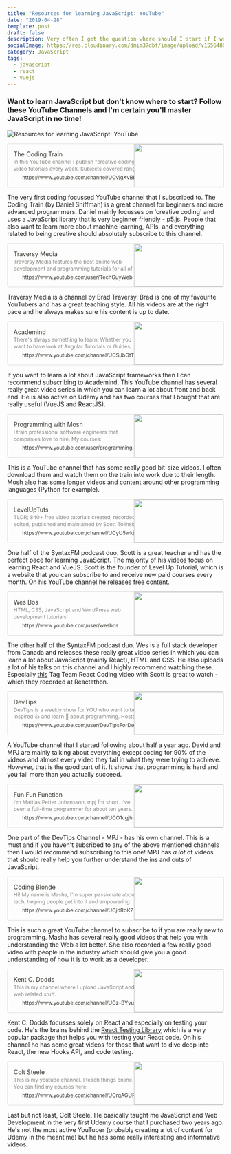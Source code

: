 ```yaml
---
title: "Resources for learning JavaScript: YouTube"
date: "2019-04-28"
template: post
draft: false
description: Very often I get the question where should I start if I want to learn JavaScript? Besides recommending a few online courses I don't have much to fall back on. In the next few posts I have therefore collated all the resources that I have used (and still use) to learn JavaScript. We're starting with a list of YouTube channels that I follow.
socialImage: https://res.cloudinary.com/dmim37dbf/image/upload/v1556480646/learningJS_-_YT.png
category: JavaScript
tags:
  - javascript
  - react
  - vuejs
---
```


### Want to learn JavaScript but don't know where to start? Follow these YouTube Channels and I'm certain you'll master JavaScript in no time!

![Resources for learning JavaScript: YouTube](https://res.cloudinary.com/dmim37dbf/image/upload/v1556480646/learningJS_-_YT.png)

<div data-block-id="5f90d3ea-f992-4460-8ea4-bfa16e00d0c9" class="notion-selectable" style="width: 100%; max-width: calc(((100vw - 0px) - 240px) - 192px); margin-top: 4px; margin-bottom: 4px;"><div><div style="display: flex;"><div class="notion-cursor-default" style="display: flex; flex-wrap: wrap-reverse; align-items: stretch; text-align: left; overflow: hidden; border: 1px solid rgba(55, 53, 47, 0.16); border-radius: 3px; position: relative; flex-grow: 1; color: rgb(55, 53, 47);"><div style="flex: 4 1 180px; min-height: 60px; overflow: hidden; text-align: left;"><a href="https://www.youtube.com/channel/UCvjgXvBlbQiydffZU7m1_aw" target="_blank" rel="noopener noreferrer nofollow" style="display: block; color: inherit; text-decoration: none; height: 100%;"><div style="cursor: pointer; user-select: none; transition: background 120ms ease-in 0s; width: 100%; display: block; padding: 14px; height: 100%;"><div style="font-size: 14px; line-height: 20px; max-height: 20px; overflow: hidden;">The Coding Train</div><div style="font-size: 12px; line-height: 16px; color: rgba(55, 53, 47, 0.6); max-height: 32px; overflow: hidden;">In this YouTube channel I publish "creative coding" video tutorials every week. Subjects covered range from the basics of programming languages like JavaScri...</div><div style="font-size: 12px; line-height: 16px; display: flex; overflow: hidden; margin-top: 4px;"><img src="https://s.ytimg.com/yts/img/favicon-vfl8qSV2F.ico" style="width: 16px; height: 16px; min-width: 16px; margin-right: 4px;"><div style="min-width: 0px; white-space: nowrap; overflow: hidden; text-overflow: ellipsis;">https://www.youtube.com/channel/UCvjgXvBlbQiydffZU7m1_aw</div></div></div></a></div><div style="flex: 1 1 180px; min-height: 80px; display: block; position: relative;"><div style="position: absolute; top: 0px; left: 0px; right: 0px; bottom: 0px;"><div style="width: 100%; height: 100%;"><img src="https://yt3.ggpht.com/a-/AAuE7mC56ctnjTBFVmFaDttL3sC26U2CRiICqBgJ-g=s900-mo-c-c0xffffffff-rj-k-no" style="display: block; object-fit: cover; border-radius: 1px; width: 100%; height: 100%;"></div></div></div></div></div></div></div>

The very first coding focussed YouTube channel that I subscribed to. The Coding Train (by Daniel Shiffman) is a great channel for beginners and more advanced programmers. Daniel mainly focusses on 'creative coding' and uses a JavaScript library that is very beginner friendly - p5.js. People that also want to learn more about machine learning, APIs, and everything related to being creative should absolutely subscribe to this channel.

<div data-block-id="ed5cca04-bb63-4b06-98fc-3a5c41a30d03" class="notion-selectable" style="width: 100%; max-width: calc(((100vw - 0px) - 240px) - 192px); margin-top: 4px; margin-bottom: 4px;"><div><div style="display: flex;"><div class="notion-cursor-default" style="display: flex; flex-wrap: wrap-reverse; align-items: stretch; text-align: left; overflow: hidden; border: 1px solid rgba(55, 53, 47, 0.16); border-radius: 3px; position: relative; flex-grow: 1; color: rgb(55, 53, 47);"><div style="flex: 4 1 180px; min-height: 60px; overflow: hidden; text-align: left;"><a href="https://www.youtube.com/user/TechGuyWeb" target="_blank" rel="noopener noreferrer nofollow" style="display: block; color: inherit; text-decoration: none; height: 100%;"><div style="cursor: pointer; user-select: none; transition: background 120ms ease-in 0s; width: 100%; display: block; padding: 14px; height: 100%;"><div style="font-size: 14px; line-height: 20px; max-height: 20px; overflow: hidden;">Traversy Media</div><div style="font-size: 12px; line-height: 16px; color: rgba(55, 53, 47, 0.6); max-height: 32px; overflow: hidden;">Traversy Media features the best online web development and programming tutorials for all of the latest web technologies including Node.js, Angular 2, React.js, PHP, Rails, HTML, CSS and much more</div><div style="font-size: 12px; line-height: 16px; display: flex; overflow: hidden; margin-top: 4px;"><img src="https://s.ytimg.com/yts/img/favicon-vfl8qSV2F.ico" style="width: 16px; height: 16px; min-width: 16px; margin-right: 4px;"><div style="min-width: 0px; white-space: nowrap; overflow: hidden; text-overflow: ellipsis;">https://www.youtube.com/user/TechGuyWeb</div></div></div></a></div><div style="flex: 1 1 180px; min-height: 80px; display: block; position: relative;"><div style="position: absolute; top: 0px; left: 0px; right: 0px; bottom: 0px;"><div style="width: 100%; height: 100%;"><img src="https://yt3.ggpht.com/a-/AAuE7mDwFmBMeUdQ9GSpatt0J9QPSC0sPLQz_4mc_A=s900-mo-c-c0xffffffff-rj-k-no" style="display: block; object-fit: cover; border-radius: 1px; width: 100%; height: 100%;"></div></div></div></div></div></div></div>

Traversy Media is a channel by Brad Traversy. Brad is one of my favourite YouTubers and has a great teaching style. All his videos are at the right pace and he always makes sure his content is up to date.

<div data-block-id="52733b5b-4db8-452d-845e-bd9100e76490" class="notion-selectable" style="width: 100%; max-width: calc(((100vw - 0px) - 240px) - 192px); margin-top: 4px; margin-bottom: 4px;"><div><div style="display: flex;"><div class="notion-cursor-default" style="display: flex; flex-wrap: wrap-reverse; align-items: stretch; text-align: left; overflow: hidden; border: 1px solid rgba(55, 53, 47, 0.16); border-radius: 3px; position: relative; flex-grow: 1; color: rgb(55, 53, 47);"><div style="flex: 4 1 180px; min-height: 60px; overflow: hidden; text-align: left;"><a href="https://www.youtube.com/channel/UCSJbGtTlrDami-tDGPUV9-w" target="_blank" rel="noopener noreferrer nofollow" style="display: block; color: inherit; text-decoration: none; height: 100%;"><div style="cursor: pointer; user-select: none; transition: background 120ms ease-in 0s; width: 100%; display: block; padding: 14px; height: 100%;"><div style="font-size: 14px; line-height: 20px; max-height: 20px; overflow: hidden;">Academind</div><div style="font-size: 12px; line-height: 16px; color: rgba(55, 53, 47, 0.6); max-height: 32px; overflow: hidden;">There's always something to learn! Whether you want to have look at Angular Tutorials or Guides, Vue.js, other Frontend Development Content or Data Science T...</div><div style="font-size: 12px; line-height: 16px; display: flex; overflow: hidden; margin-top: 4px;"><img src="https://s.ytimg.com/yts/img/favicon-vfl8qSV2F.ico" style="width: 16px; height: 16px; min-width: 16px; margin-right: 4px;"><div style="min-width: 0px; white-space: nowrap; overflow: hidden; text-overflow: ellipsis;">https://www.youtube.com/channel/UCSJbGtTlrDami-tDGPUV9-w</div></div></div></a></div><div style="flex: 1 1 180px; min-height: 80px; display: block; position: relative;"><div style="position: absolute; top: 0px; left: 0px; right: 0px; bottom: 0px;"><div style="width: 100%; height: 100%;"><img src="https://yt3.ggpht.com/a-/AAuE7mC4twuaLeHHSfnzowVpRNJ4qhyn-8_DZUSShg=s900-mo-c-c0xffffffff-rj-k-no" style="display: block; object-fit: cover; border-radius: 1px; width: 100%; height: 100%;"></div></div></div></div></div></div></div>

If you want to learn a lot about JavaScript frameworks then I can recommend subscribing to Academind. This YouTube channel has several really great video series in which you can learn a lot about front and back end. He is also active on Udemy and has two courses that I bought that are really useful (VueJS and ReactJS).

<div data-block-id="c86c48a5-cecf-400c-abc5-d2a5f9d4f2c1" class="notion-selectable" style="width: 100%; max-width: calc(((100vw - 0px) - 240px) - 192px); margin-top: 4px; margin-bottom: 4px;"><div><div style="display: flex;"><div class="notion-cursor-default" style="display: flex; flex-wrap: wrap-reverse; align-items: stretch; text-align: left; overflow: hidden; border: 1px solid rgba(55, 53, 47, 0.16); border-radius: 3px; position: relative; flex-grow: 1; color: rgb(55, 53, 47);"><div style="flex: 4 1 180px; min-height: 60px; overflow: hidden; text-align: left;"><a href="https://www.youtube.com/user/programmingwithmosh" target="_blank" rel="noopener noreferrer nofollow" style="display: block; color: inherit; text-decoration: none; height: 100%;"><div style="cursor: pointer; user-select: none; transition: background 120ms ease-in 0s; width: 100%; display: block; padding: 14px; height: 100%;"><div style="font-size: 14px; line-height: 20px; max-height: 20px; overflow: hidden;">Programming with Mosh</div><div style="font-size: 12px; line-height: 16px; color: rgba(55, 53, 47, 0.6); max-height: 32px; overflow: hidden;">I train professional software engineers that companies love to hire. My courses: http://codewithmosh.com My blog: http://programmingwithmosh.com Connect on social media: http://www.twitter.com/moshhamedani https://www.facebook.com/programmingwithmosh #python #javascript #chsarp</div><div style="font-size: 12px; line-height: 16px; display: flex; overflow: hidden; margin-top: 4px;"><img src="https://s.ytimg.com/yts/img/favicon-vfl8qSV2F.ico" style="width: 16px; height: 16px; min-width: 16px; margin-right: 4px;"><div style="min-width: 0px; white-space: nowrap; overflow: hidden; text-overflow: ellipsis;">https://www.youtube.com/user/programmingwithmosh</div></div></div></a></div><div style="flex: 1 1 180px; min-height: 80px; display: block; position: relative;"><div style="position: absolute; top: 0px; left: 0px; right: 0px; bottom: 0px;"><div style="width: 100%; height: 100%;"><img src="https://yt3.ggpht.com/a-/AAuE7mBCrbz-IwFv2CcXV5A4182dhvlR8_WZ2qBMNQ=s900-mo-c-c0xffffffff-rj-k-no" style="display: block; object-fit: cover; border-radius: 1px; width: 100%; height: 100%;"></div></div></div></div></div></div></div>

This is a YouTube channel that has some really good bit-size videos. I often download them and watch them on the train into work due to their length. Mosh also has some longer videos and content around other programming languages (Python for example).

<div data-block-id="32d61944-4899-440c-9523-ddf1460f561d" class="notion-selectable" style="width: 100%; max-width: calc(((100vw - 0px) - 240px) - 192px); margin-top: 4px; margin-bottom: 4px;"><div><div style="display: flex;"><div class="notion-cursor-default" style="display: flex; flex-wrap: wrap-reverse; align-items: stretch; text-align: left; overflow: hidden; border: 1px solid rgba(55, 53, 47, 0.16); border-radius: 3px; position: relative; flex-grow: 1; color: rgb(55, 53, 47);"><div style="flex: 4 1 180px; min-height: 60px; overflow: hidden; text-align: left;"><a href="https://www.youtube.com/channel/UCyU5wkjgQYGRB0hIHMwm2Sg" target="_blank" rel="noopener noreferrer nofollow" style="display: block; color: inherit; text-decoration: none; height: 100%;"><div style="cursor: pointer; user-select: none; transition: background 120ms ease-in 0s; width: 100%; display: block; padding: 14px; height: 100%;"><div style="font-size: 14px; line-height: 20px; max-height: 20px; overflow: hidden;">LevelUpTuts</div><div style="font-size: 12px; line-height: 16px; color: rgba(55, 53, 47, 0.6); max-height: 32px; overflow: hidden;">TLDR; 840+ free video tutorials created, recorded, edited, published and maintained by Scott Tolinski. The Story Level Up Tutorials was created in March of 2...</div><div style="font-size: 12px; line-height: 16px; display: flex; overflow: hidden; margin-top: 4px;"><img src="https://s.ytimg.com/yts/img/favicon-vfl8qSV2F.ico" style="width: 16px; height: 16px; min-width: 16px; margin-right: 4px;"><div style="min-width: 0px; white-space: nowrap; overflow: hidden; text-overflow: ellipsis;">https://www.youtube.com/channel/UCyU5wkjgQYGRB0hIHMwm2Sg</div></div></div></a></div><div style="flex: 1 1 180px; min-height: 80px; display: block; position: relative;"><div style="position: absolute; top: 0px; left: 0px; right: 0px; bottom: 0px;"><div style="width: 100%; height: 100%;"><img src="https://yt3.ggpht.com/a-/AAuE7mAIWDB1ZamlGoYIGEOk_93sWzbZnCNEqXnn8w=s900-mo-c-c0xffffffff-rj-k-no" style="display: block; object-fit: cover; border-radius: 1px; width: 100%; height: 100%;"></div></div></div></div></div></div></div>

One half of the SyntaxFM podcast duo. Scott is a great teacher and has the perfect pace for learning JavaScript. The majority of his videos focus on learning React and VueJS. Scott is the founder of Level Up Tutorial, which is a website that you can subscribe to and receive new paid courses every month. On his YouTube channel he releases free content.

<div data-block-id="079ec3cb-a762-479e-b56b-a9f52ff81bcc" class="notion-selectable" style="width: 100%; max-width: calc(((100vw - 0px) - 240px) - 192px); margin-top: 4px; margin-bottom: 4px;"><div><div style="display: flex;"><div class="notion-cursor-default" style="display: flex; flex-wrap: wrap-reverse; align-items: stretch; text-align: left; overflow: hidden; border: 1px solid rgba(55, 53, 47, 0.16); border-radius: 3px; position: relative; flex-grow: 1; color: rgb(55, 53, 47);"><div style="flex: 4 1 180px; min-height: 60px; overflow: hidden; text-align: left;"><a href="https://www.youtube.com/user/wesbos" target="_blank" rel="noopener noreferrer nofollow" style="display: block; color: inherit; text-decoration: none; height: 100%;"><div style="cursor: pointer; user-select: none; transition: background 120ms ease-in 0s; width: 100%; display: block; padding: 14px; height: 100%;"><div style="font-size: 14px; line-height: 20px; max-height: 20px; overflow: hidden;">Wes Bos</div><div style="font-size: 12px; line-height: 16px; color: rgba(55, 53, 47, 0.6); max-height: 32px; overflow: hidden;">HTML, CSS, JavaScript and WordPress web development tutorials!</div><div style="font-size: 12px; line-height: 16px; display: flex; overflow: hidden; margin-top: 4px;"><img src="https://s.ytimg.com/yts/img/favicon-vfl8qSV2F.ico" style="width: 16px; height: 16px; min-width: 16px; margin-right: 4px;"><div style="min-width: 0px; white-space: nowrap; overflow: hidden; text-overflow: ellipsis;">https://www.youtube.com/user/wesbos</div></div></div></a></div><div style="flex: 1 1 180px; min-height: 80px; display: block; position: relative;"><div style="position: absolute; top: 0px; left: 0px; right: 0px; bottom: 0px;"><div style="width: 100%; height: 100%;"><img src="https://yt3.ggpht.com/a-/AAuE7mANQu0Jqo92dvIUUTie-5QqGlTKYK7M15bxwg=s900-mo-c-c0xffffffff-rj-k-no" style="display: block; object-fit: cover; border-radius: 1px; width: 100%; height: 100%;"></div></div></div></div></div></div></div>

The other half of the SyntaxFM podcast duo. Wes is a full stack developer from Canada and releases these really great video series in which you can learn a lot about JavaScript (mainly React), HTML and CSS. He also uploads a lot of his talks on this channel and I highly recommend watching these. Especially [this](https://www.youtube.com/watch?v=181JRA0Y_zo) Tag Team React Coding video with Scott is great to watch - which they recorded at Reactathon.

<div data-block-id="42c3acba-6f24-4f75-9c09-51537503b97e" class="notion-selectable" style="width: 100%; max-width: calc(((100vw - 0px) - 240px) - 192px); margin-top: 4px; margin-bottom: 4px;"><div><div style="display: flex;"><div class="notion-cursor-default" style="display: flex; flex-wrap: wrap-reverse; align-items: stretch; text-align: left; overflow: hidden; border: 1px solid rgba(55, 53, 47, 0.16); border-radius: 3px; position: relative; flex-grow: 1; color: rgb(55, 53, 47);"><div style="flex: 4 1 180px; min-height: 60px; overflow: hidden; text-align: left;"><a href="https://www.youtube.com/user/DevTipsForDesigners" target="_blank" rel="noopener noreferrer nofollow" style="display: block; color: inherit; text-decoration: none; height: 100%;"><div style="cursor: pointer; user-select: none; transition: background 120ms ease-in 0s; width: 100%; display: block; padding: 14px; height: 100%;"><div style="font-size: 14px; line-height: 20px; max-height: 20px; overflow: hidden;">DevTips</div><div style="font-size: 12px; line-height: 16px; color: rgba(55, 53, 47, 0.6); max-height: 32px; overflow: hidden;">DevTips is a weekly show for YOU who want to be inspired 👍 and learn 🖖 about programming. Hosted by David and MPJ - two notorious bug generators 💖 and teachers 🤗. Exploring code together and learning programming along the way - yay! Videos are released on FRIDAYs at 08:00 GMT.</div><div style="font-size: 12px; line-height: 16px; display: flex; overflow: hidden; margin-top: 4px;"><img src="https://s.ytimg.com/yts/img/favicon-vfl8qSV2F.ico" style="width: 16px; height: 16px; min-width: 16px; margin-right: 4px;"><div style="min-width: 0px; white-space: nowrap; overflow: hidden; text-overflow: ellipsis;">https://www.youtube.com/user/DevTipsForDesigners</div></div></div></a></div><div style="flex: 1 1 180px; min-height: 80px; display: block; position: relative;"><div style="position: absolute; top: 0px; left: 0px; right: 0px; bottom: 0px;"><div style="width: 100%; height: 100%;"><img src="https://yt3.ggpht.com/a-/AAuE7mBU2dqTyWydyi0pvVTq1y4KeYNsTa1wzXSXpA=s900-mo-c-c0xffffffff-rj-k-no" style="display: block; object-fit: cover; border-radius: 1px; width: 100%; height: 100%;"></div></div></div></div></div></div></div>

A YouTube channel that I started following about half a year ago. David and MPJ are mainly talking about everything except coding for 90% of the videos and almost every video they fail in what they were trying to achieve. However, that is the good part of it. It shows that programming is hard and you fail more than you actually succeed.

<div data-block-id="2e28a9f2-9dce-4905-8cf9-c19abe070a06" class="notion-selectable" style="width: 100%; max-width: calc(((100vw - 0px) - 240px) - 192px); margin-top: 4px; margin-bottom: 4px;"><div><div style="display: flex;"><div class="notion-cursor-default" style="display: flex; flex-wrap: wrap-reverse; align-items: stretch; text-align: left; overflow: hidden; border: 1px solid rgba(55, 53, 47, 0.16); border-radius: 3px; position: relative; flex-grow: 1; color: rgb(55, 53, 47);"><div style="flex: 4 1 180px; min-height: 60px; overflow: hidden; text-align: left;"><a href="https://www.youtube.com/channel/UCO1cgjhGzsSYb1rsB4bFe4Q" target="_blank" rel="noopener noreferrer nofollow" style="display: block; color: inherit; text-decoration: none; height: 100%;"><div style="cursor: pointer; user-select: none; transition: background 120ms ease-in 0s; width: 100%; display: block; padding: 14px; height: 100%;"><div style="font-size: 14px; line-height: 20px; max-height: 20px; overflow: hidden;">Fun Fun Function</div><div style="font-size: 12px; line-height: 16px; color: rgba(55, 53, 47, 0.6); max-height: 32px; overflow: hidden;">I'm Mattias Petter Johansson, mpj for short. I've been a full-time programmer for about ten years. Among others, I've worked for Absolut Vodka, Blackberry an...</div><div style="font-size: 12px; line-height: 16px; display: flex; overflow: hidden; margin-top: 4px;"><img src="https://s.ytimg.com/yts/img/favicon-vfl8qSV2F.ico" style="width: 16px; height: 16px; min-width: 16px; margin-right: 4px;"><div style="min-width: 0px; white-space: nowrap; overflow: hidden; text-overflow: ellipsis;">https://www.youtube.com/channel/UCO1cgjhGzsSYb1rsB4bFe4Q</div></div></div></a></div><div style="flex: 1 1 180px; min-height: 80px; display: block; position: relative;"><div style="position: absolute; top: 0px; left: 0px; right: 0px; bottom: 0px;"><div style="width: 100%; height: 100%;"><img src="https://yt3.ggpht.com/a-/AAuE7mD1SwDIaVGQ3iibAEERARWsUfI9EZGLf75_fA=s900-mo-c-c0xffffffff-rj-k-no" style="display: block; object-fit: cover; border-radius: 1px; width: 100%; height: 100%;"></div></div></div></div></div></div></div>

One part of the DevTips Channel - MPJ - has his own channel. This is a must and if you haven't subsribed to any of the above mentioned channels then I would recommend subscribing to this one! MPJ has _a lot_ of videos that should really help you further understand the ins and outs of JavaScript.

<div data-block-id="7e0892d8-5a27-4e1c-b9a4-d60bec6c7f5c" class="notion-selectable" style="width: 100%; max-width: calc(((100vw - 0px) - 240px) - 192px); margin-top: 4px; margin-bottom: 4px;"><div><div style="display: flex;"><div class="notion-cursor-default" style="display: flex; flex-wrap: wrap-reverse; align-items: stretch; text-align: left; overflow: hidden; border: 1px solid rgba(55, 53, 47, 0.16); border-radius: 3px; position: relative; flex-grow: 1; color: rgb(55, 53, 47);"><div style="flex: 4 1 180px; min-height: 60px; overflow: hidden; text-align: left;"><a href="https://www.youtube.com/channel/UCjdRbKZ494DfZ4zeX19rICw" target="_blank" rel="noopener noreferrer nofollow" style="display: block; color: inherit; text-decoration: none; height: 100%;"><div style="cursor: pointer; user-select: none; transition: background 120ms ease-in 0s; width: 100%; display: block; padding: 14px; height: 100%;"><div style="font-size: 14px; line-height: 20px; max-height: 20px; overflow: hidden;">Coding Blonde</div><div style="font-size: 12px; line-height: 16px; color: rgba(55, 53, 47, 0.6); max-height: 32px; overflow: hidden;">Hi! My name is Masha, I'm super passionate about tech, helping people get into it and empowering women in the industry. I've created Coding Blonde back when ...</div><div style="font-size: 12px; line-height: 16px; display: flex; overflow: hidden; margin-top: 4px;"><img src="https://s.ytimg.com/yts/img/favicon-vfl8qSV2F.ico" style="width: 16px; height: 16px; min-width: 16px; margin-right: 4px;"><div style="min-width: 0px; white-space: nowrap; overflow: hidden; text-overflow: ellipsis;">https://www.youtube.com/channel/UCjdRbKZ494DfZ4zeX19rICw</div></div></div></a></div><div style="flex: 1 1 180px; min-height: 80px; display: block; position: relative;"><div style="position: absolute; top: 0px; left: 0px; right: 0px; bottom: 0px;"><div style="width: 100%; height: 100%;"><img src="https://yt3.ggpht.com/a-/AAuE7mBGN9YMnLM1uA5DPMHbE_rfe_zIoV73I7SV-g=s900-mo-c-c0xffffffff-rj-k-no" style="display: block; object-fit: cover; border-radius: 1px; width: 100%; height: 100%;"></div></div></div></div></div></div></div>

This is such a great YouTube channel to subscribe to if you are really new to programming. Masha has several really good videos that help you with understanding the Web a lot better. She also recorded a few really good video with people in the industry which should give you a good understanding of how it is to work as a developer.

<div data-block-id="b341f91d-c0c9-4624-a585-67a9d87462cf" class="notion-selectable" style="width: 100%; max-width: calc(((100vw - 0px) - 240px) - 192px); margin-top: 4px; margin-bottom: 4px;"><div><div style="display: flex;"><div class="notion-cursor-default" style="display: flex; flex-wrap: wrap-reverse; align-items: stretch; text-align: left; overflow: hidden; border: 1px solid rgba(55, 53, 47, 0.16); border-radius: 3px; position: relative; flex-grow: 1; color: rgb(55, 53, 47);"><div style="flex: 4 1 180px; min-height: 60px; overflow: hidden; text-align: left;"><a href="https://www.youtube.com/channel/UCz-BYvuntVRt_VpfR6FKXJw" target="_blank" rel="noopener noreferrer nofollow" style="display: block; color: inherit; text-decoration: none; height: 100%;"><div style="cursor: pointer; user-select: none; transition: background 120ms ease-in 0s; width: 100%; display: block; padding: 14px; height: 100%;"><div style="font-size: 14px; line-height: 20px; max-height: 20px; overflow: hidden;">Kent C. Dodds</div><div style="font-size: 12px; line-height: 16px; color: rgba(55, 53, 47, 0.6); max-height: 32px; overflow: hidden;">This is my channel where I upload JavaScript and web related stuff.</div><div style="font-size: 12px; line-height: 16px; display: flex; overflow: hidden; margin-top: 4px;"><img src="https://s.ytimg.com/yts/img/favicon-vfl8qSV2F.ico" style="width: 16px; height: 16px; min-width: 16px; margin-right: 4px;"><div style="min-width: 0px; white-space: nowrap; overflow: hidden; text-overflow: ellipsis;">https://www.youtube.com/channel/UCz-BYvuntVRt_VpfR6FKXJw</div></div></div></a></div><div style="flex: 1 1 180px; min-height: 80px; display: block; position: relative;"><div style="position: absolute; top: 0px; left: 0px; right: 0px; bottom: 0px;"><div style="width: 100%; height: 100%;"><img src="https://yt3.ggpht.com/a-/AAuE7mBMl7456Eh8Ng6aTwdLddLgrifalWTZZCU-xQ=s900-mo-c-c0xffffffff-rj-k-no" style="display: block; object-fit: cover; border-radius: 1px; width: 100%; height: 100%;"></div></div></div></div></div></div></div>

Kent C. Dodds focusses solely on React and especially on testing your code. He's the brains behind the [React Testing Library](https://github.com/testing-library/react-testing-library) which is a very popular package that helps you with testing your React code. On his channel he has some great videos for those that want to dive deep into React, the new Hooks API, and code testing.

<div data-block-id="77fe99d3-5703-481c-b5a7-1a052f6c6008" class="notion-selectable" style="width: 100%; max-width: calc(((100vw - 0px) - 240px) - 192px); margin-top: 4px; margin-bottom: 4px;"><div><div style="display: flex;"><div class="notion-cursor-default" style="display: flex; flex-wrap: wrap-reverse; align-items: stretch; text-align: left; overflow: hidden; border: 1px solid rgba(55, 53, 47, 0.16); border-radius: 3px; position: relative; flex-grow: 1; color: rgb(55, 53, 47);"><div style="flex: 4 1 180px; min-height: 60px; overflow: hidden; text-align: left;"><a href="https://www.youtube.com/channel/UCrqAGUPPMOdo0jfQ6grikZw" target="_blank" rel="noopener noreferrer nofollow" style="display: block; color: inherit; text-decoration: none; height: 100%;"><div style="cursor: pointer; user-select: none; transition: background 120ms ease-in 0s; width: 100%; display: block; padding: 14px; height: 100%;"><div style="font-size: 14px; line-height: 20px; max-height: 20px; overflow: hidden;">Colt Steele</div><div style="font-size: 12px; line-height: 16px; color: rgba(55, 53, 47, 0.6); max-height: 32px; overflow: hidden;">This is my youtube channel. I teach things online. You can find my courses here: https://www.udemy.com/user/coltsteele/</div><div style="font-size: 12px; line-height: 16px; display: flex; overflow: hidden; margin-top: 4px;"><img src="https://s.ytimg.com/yts/img/favicon-vfl8qSV2F.ico" style="width: 16px; height: 16px; min-width: 16px; margin-right: 4px;"><div style="min-width: 0px; white-space: nowrap; overflow: hidden; text-overflow: ellipsis;">https://www.youtube.com/channel/UCrqAGUPPMOdo0jfQ6grikZw</div></div></div></a></div><div style="flex: 1 1 180px; min-height: 80px; display: block; position: relative;"><div style="position: absolute; top: 0px; left: 0px; right: 0px; bottom: 0px;"><div style="width: 100%; height: 100%;"><img src="https://yt3.ggpht.com/a-/AAuE7mCCe35GQivI_Xb4Fy3usl4zG6xSxjabq8bVUg=s900-mo-c-c0xffffffff-rj-k-no" style="display: block; object-fit: cover; border-radius: 1px; width: 100%; height: 100%;"></div></div></div></div></div></div></div>

Last but not least, Colt Steele. He basically taught me JavaScript and Web Development in the very first Udemy course that I purchased two years ago. He's not the most active YouTuber (probably creating a lot of content for Udemy in the meantime) but he has some really interesting and informative videos.
